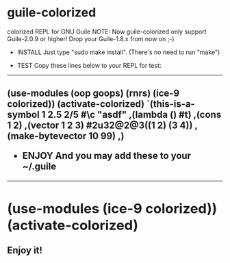 guile-colorized
===============

colorized REPL for GNU Guile
NOTE: Now guile-colorized only support Guile-2.0.9 or higher!
Drop your Guile-1.8.x from now on ;-)

* INSTALL
Just type "sudo make install". (There's no need to run "make")

* TEST
Copy these lines below to your REPL for test:
-------------------------------
(use-modules (oop goops) (rnrs) (ice-9 colorized))
(activate-colorized)
`(this-is-a-symbol 1 2.5 2/5 #\c "asdf" ,(lambda () #t) ,(cons 1 2) ,(vector 1 2 3) #2u32@2@3((1 2) (3 4)) ,(make-bytevector 10 99) ,<object>)
-------------------------------

* ENJOY
And you may add these to your ~/.guile
-------------------------------
(use-modules (ice-9 colorized))
(activate-colorized)
-------------------------------

Enjoy it!

